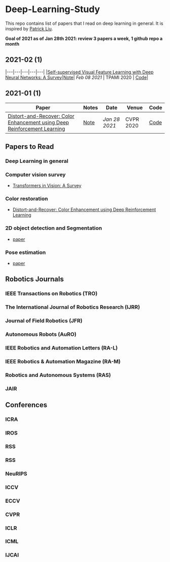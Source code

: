 # Deep-Learning-Study
This repo contains list of papers that I read on deep learning in general. It is inspired by [Patrick Liu](https://github.com/jungseokhong/Learning-Deep-Learning/).

**Goal of 2021 as of Jan 28th 2021: review 3 papers a week, 1 github repo a month**




## 2021-02 (1)
|---|---|---|---|---|
|[Self-supervised Visual Feature Learning with Deep Neural Networks: A Survey](https://arxiv.org/abs/1902.06162)|[Note]()| _Feb 08 2021_ | TPAMI 2020
 | [Code]()|

## 2021-01 (1)
|Paper|Notes|Date|Venue|Code|
|---|---|---|---|---|
|[Distort-and-Recover: Color Enhancement using Deep Reinforcement Learning](https://openaccess.thecvf.com/content_cvpr_2018/papers/Park_Distort-and-Recover_Color_Enhancement_CVPR_2018_paper.pdf)|[Note]()| _Jan 28 2021_ | CVPR 2020 | [Code]()|

## Papers to Read
 
### Deep Learning in general

### Computer vision survey
- [Transformers in Vision: A Survey](https://arxiv.org/pdf/2101.01169.pdf)

### Color restoration
- [Distort-and-Recover: Color Enhancement using Deep Reinforcement Learning](https://openaccess.thecvf.com/content_cvpr_2018/papers/Park_Distort-and-Recover_Color_Enhancement_CVPR_2018_paper.pdf)

### 2D object detection and Segmentation
- [paper](link)
### Pose estimation
- [paper](link)

## Robotics Journals

### IEEE Transactions on Robotics (TRO)
### The International Journal of Robotics Research (IJRR)
### Journal of Field Robotics	(JFR)
### Autonomous Robots (AuRO)
### IEEE Robotics and Automation Letters (RA-L)
### IEEE Robotics & Automation Magazine	(RA-M)
### Robotics and Autonomous Systems	(RAS)
### JAIR

## Conferences
### ICRA
### IROS
### RSS
### RSS
### NeuRIPS
### ICCV
### ECCV
### CVPR
### ICLR
### ICML
### IJCAI










